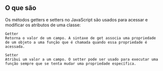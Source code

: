 ## O que são

Os métodos getters e setters no JavaScript são usados para acessar e modificar os atributos de uma classe:

```
Getter
Retorna o valor de um campo. A sintaxe de get associa uma propriedade de um objeto a uma função que é chamada quando essa propriedade é acessada.
```

```
Setter
Atribui um valor a um campo. O setter pode ser usado para executar uma função sempre que se tenta mudar uma propriedade específica.
```
